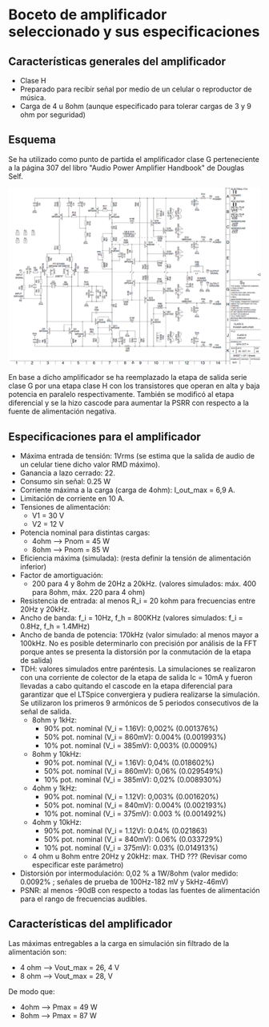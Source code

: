 # Boceto de amplificador seleccionado y sus especificaciones

## Características generales del amplificador
 - Clase H
 - Preparado para recibir señal por medio de un celular o reproductor de música.
 - Carga de 4 u 8ohm (aunque especificado para tolerar cargas de 3 y 9 ohm por seguridad)

## Esquema
Se ha utilizado como punto de partida el amplificador clase G perteneciente a la página 307 del libro "Audio Power Amplifier Handbook" de Douglas Self.

![](https://github.com/jpgoyret/tp-final-ruiz-goyret-DCE-FIUBA-1C2019/blob/develop/esquema_amplificador_clase_g_douglas_self.png)

En base a dicho amplificador se ha reemplazado la etapa de salida serie clase G por una etapa clase H con los transistores que operan en alta y baja potencia en paralelo respectivamente. También se modificó al etapa diferencial y se la hizo cascode para aumentar la PSRR con respecto a la fuente de alimentación negativa. 

## Especificaciones para el amplificador
 - Máxima entrada de tensión: 1Vrms (se estima que la salida de audio de un celular tiene dicho valor RMD máximo).
 - Ganancia a lazo cerrado: 22.
 - Consumo sin señal: 0.25 W
 - Corriente máxima a la carga (carga de 4ohm): I_out_max = 6,9 A.
 - Limitación de corriente en 10 A.
 - Tensiones de alimentación:
	- V1 = 30 V
	- V2 = 12 V
 - Potencia nominal para distintas cargas:
    - 4ohm --> Pnom = 45 W
    - 8ohm --> Pnom = 85 W
 - Eficiencia máxima (simulada):  (resta definir la tensión de alimentación inferior)
 - Factor de amortiguación: 
     - 200 para 4 y 8ohm de 20Hz a 20kHz. (valores simulados: máx. 400 para 8ohm, máx. 220 para 4 ohm)
 - Resistencia de entrada: al menos R_i = 20 kohm para frecuencias entre 20Hz y 20kHz.
 - Ancho de banda: f_i = 10Hz, f_h = 800KHz	(valores simulados: f_i = 0.8Hz, f_h = 1.4MHz)
 - Ancho de banda de potencia: 170kHz  (valor simulado: al menos mayor a 100kHz. No es posible determinarlo con precisión por análisis de la FFT porque antes se presenta la distorsión por la conmutación de la etapa de salida)
 - TDH: valores simulados entre paréntesis. La simulaciones se realizaron con una corriente de colector de la etapa de salida Ic = 10mA y fueron llevadas a cabo quitando el cascode en la etapa diferencial para garantizar que el LTSpice convergiera y pudiera realizarse la simulación. Se utilizaron los primeros 9 armónicos de 5 periodos consecutivos de la señal de salida.
	- 8ohm y 1kHz:
	  - 90% pot. nominal (V_i = 1.16V): 0,002% (0.001376%)
	  - 50% pot. nominal (V_i = 860mV): 0.004% (0.001993%) 
	  - 10% pot. nominal (V_i = 385mV): 0,003% (0.0009%) 
	- 8ohm y 10kHz:
	  - 90% pot. nominal (V_i = 1.16V): 0,04% (0.018602%) 
	  - 50% pot. nominal (V_i = 860mV): 0,06% (0.029549%) 
	  - 10% pot. nominal  (V_i = 385mV): 0,02% (0.008930%) 
	- 4ohm y 1kHz:
	  - 90% pot. nominal (V_i = 1.12V): 0,003% (0.001620%) 
	  - 50% pot. nominal (V_i = 840mV): 0.004% (0.002193%) 
	  - 10% pot. nominal  (V_i = 375mV): 0.003 % (0.001492%) 
	- 4ohm y 10kHz:
	  - 90% pot. nominal (V_i = 1.12V):  0.04% (0.021863) 
	  - 50% pot. nominal (V_i = 840mV): 0.06%  (0.033729%) 
	  - 10% pot. nominal  (V_i = 375mV): 0.03%  (0.014913%) 
	- 4 ohm u 8ohm entre 20Hz y 20kHz:  max. THD ??? (Revisar como especificar este parámetro)
 - Distorsión por intermodulación: 0,02 % a 1W/8ohm (valor medido: 0.0092% ; señales de prueba de 100Hz-182 mV y 5kHz-46mV)
 - PSNR: al menos -90dB con respecto a todas las fuentes de alimentación para el rango de frecuencias audibles.

## Características del amplificador

Las máximas entregables a la carga en simulación sin filtrado de la alimentación son: 

- 4 ohm --> Vout_max = 26, 4 V
- 8 ohm --> Vout_max = 28, V 

De modo que:	

- 4ohm --> Pmax = 49 W
- 8ohm --> Pmax = 87 W	


